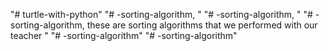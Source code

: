 "# turtle-with-python" 
"# -sorting-algorithm, " 
"# -sorting-algorithm, " 
"# -sorting-algorithm, these are sorting algorithms that we performed with our teacher " 
"# -sorting-algorithm" 
"# -sorting-algorithm" 
